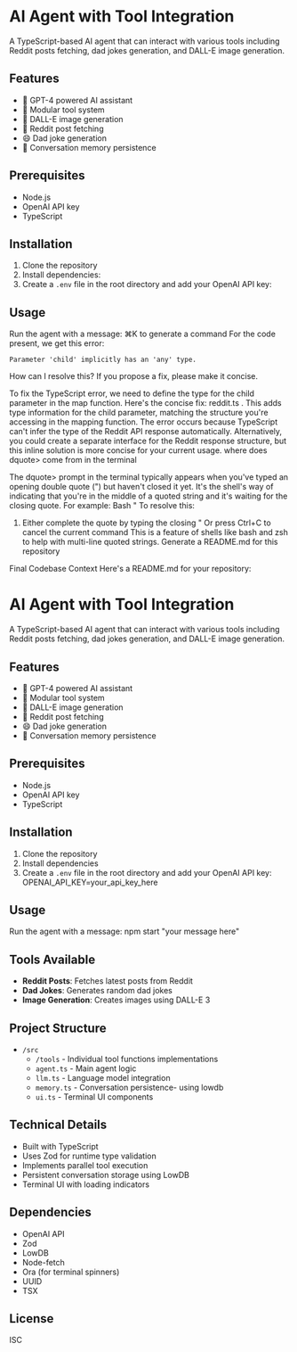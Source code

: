 # AI Agent with Tool Integration

A TypeScript-based AI agent that can interact with various tools including Reddit posts fetching, dad jokes generation, and DALL-E image generation.

## Features

- 🤖 GPT-4 powered AI assistant
- 🔧 Modular tool system
- 🎨 DALL-E image generation
- 📱 Reddit post fetching
- 😄 Dad joke generation
- 💾 Conversation memory persistence

## Prerequisites

- Node.js
- OpenAI API key
- TypeScript

## Installation

1. Clone the repository
2. Install dependencies:
3. Create a `.env` file in the root directory and add your OpenAI API key:

## Usage

Run the agent with a message: ⌘K to generate a command
For the code present, we get this error:

```
Parameter 'child' implicitly has an 'any' type.
```

How can I resolve this? If you propose a fix, please make it concise.

To fix the TypeScript error, we need to define the type for the child parameter in the map function. Here's the concise fix:
reddit.ts
.
This adds type information for the child parameter, matching the structure you're accessing in the mapping function. The error occurs because TypeScript can't infer the type of the Reddit API response automatically.
Alternatively, you could create a separate interface for the Reddit response structure, but this inline solution is more concise for your current usage.
where does dquote> come from in the terminal

The dquote> prompt in the terminal typically appears when you've typed an opening double quote (") but haven't closed it yet. It's the shell's way of indicating that you're in the middle of a quoted string and it's waiting for the closing quote.
For example:
Bash
"
To resolve this:

1. Either complete the quote by typing the closing "
   Or press Ctrl+C to cancel the current command
   This is a feature of shells like bash and zsh to help with multi-line quoted strings.
   Generate a README.md for this repository

Final Codebase Context
Here's a README.md for your repository:

# AI Agent with Tool Integration

A TypeScript-based AI agent that can interact with various tools including Reddit posts fetching, dad jokes generation, and DALL-E image generation.

## Features

- 🤖 GPT-4 powered AI assistant
- 🔧 Modular tool system
- 🎨 DALL-E image generation
- 📱 Reddit post fetching
- 😄 Dad joke generation
- 💾 Conversation memory persistence

## Prerequisites

- Node.js
- OpenAI API key
- TypeScript

## Installation

1. Clone the repository
2. Install dependencies
3. Create a `.env` file in the root directory and add your OpenAI API key:
   OPENAI_API_KEY=your_api_key_here

## Usage

Run the agent with a message: npm start "your message here"

## Tools Available

- **Reddit Posts**: Fetches latest posts from Reddit
- **Dad Jokes**: Generates random dad jokes
- **Image Generation**: Creates images using DALL-E 3

## Project Structure

- `/src`
  - `/tools` - Individual tool functions implementations
  - `agent.ts` - Main agent logic
  - `llm.ts` - Language model integration
  - `memory.ts` - Conversation persistence- using lowdb
  - `ui.ts` - Terminal UI components

## Technical Details

- Built with TypeScript
- Uses Zod for runtime type validation
- Implements parallel tool execution
- Persistent conversation storage using LowDB
- Terminal UI with loading indicators

## Dependencies

- OpenAI API
- Zod
- LowDB
- Node-fetch
- Ora (for terminal spinners)
- UUID
- TSX

## License

ISC
